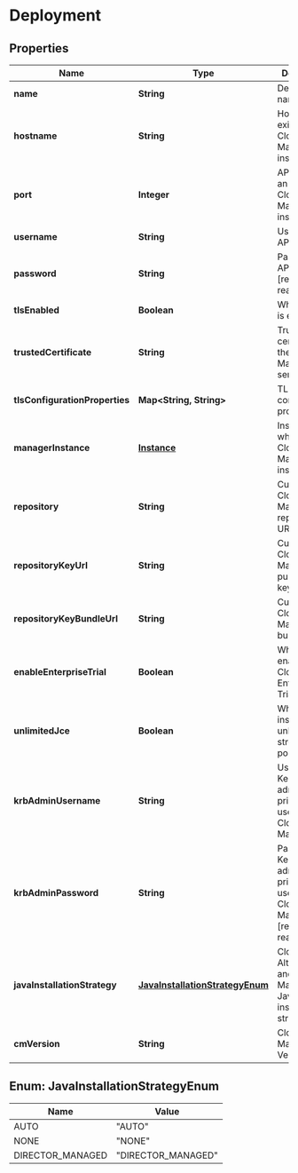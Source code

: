 
# Deployment

## Properties
Name | Type | Description | Notes
------------ | ------------- | ------------- | -------------
**name** | **String** | Deployment name | 
**hostname** | **String** | Hostname for existing Cloudera Manager installation |  [optional]
**port** | **Integer** | API port for an existing Cloudera Manager installation |  [optional]
**username** | **String** | Username for API access |  [optional]
**password** | **String** | Password for API access [redacted on read] |  [optional]
**tlsEnabled** | **Boolean** | Whether TLS is enabled |  [optional]
**trustedCertificate** | **String** | Trusted certificate for the Cloudera Manager server |  [optional]
**tlsConfigurationProperties** | **Map&lt;String, String&gt;** | TLS configuration properties |  [optional]
**managerInstance** | [**Instance**](Instance.md) | Instance where Cloudera Manager is installed |  [optional]
**repository** | **String** | Custom Cloudera Manager repository URL |  [optional]
**repositoryKeyUrl** | **String** | Custom Cloudera Manager public GPG key |  [optional]
**repositoryKeyBundleUrl** | **String** | Custom Cloudera Manager key bundle URL |  [optional]
**enableEnterpriseTrial** | **Boolean** | Whether to enable Cloudera Enterprise Trial |  [optional]
**unlimitedJce** | **Boolean** | Whether to install unlimited strength JCE policy files |  [optional]
**krbAdminUsername** | **String** | Username for Kerberos administrative principal used by Cloudera Manager |  [optional]
**krbAdminPassword** | **String** | Password for Kerberos administrative principal used by Cloudera Manager [redacted on read] |  [optional]
**javaInstallationStrategy** | [**JavaInstallationStrategyEnum**](#JavaInstallationStrategyEnum) | Cloudera Altus Director and Cloudera Manager&#39;s Java installation strategy |  [optional]
**cmVersion** | **String** | Cloudera Manager Version |  [optional]


<a name="JavaInstallationStrategyEnum"></a>
## Enum: JavaInstallationStrategyEnum
Name | Value
---- | -----
AUTO | &quot;AUTO&quot;
NONE | &quot;NONE&quot;
DIRECTOR_MANAGED | &quot;DIRECTOR_MANAGED&quot;



